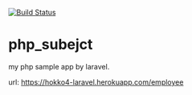 [![Build Status](https://travis-ci.org/Hokko4/php_subject.svg?branch=master)](https://travis-ci.org/Hokko4/php_subject)

# php_subejct
my php sample app by laravel.

url: https://hokko4-laravel.herokuapp.com/employee

